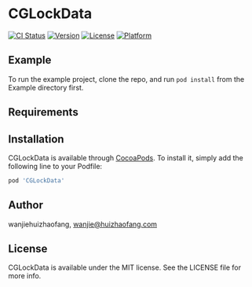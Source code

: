 # CGLockData

[![CI Status](http://img.shields.io/travis/wanjiehuizhaofang/CGLockData.svg?style=flat)](https://travis-ci.org/wanjiehuizhaofang/CGLockData)
[![Version](https://img.shields.io/cocoapods/v/CGLockData.svg?style=flat)](http://cocoapods.org/pods/CGLockData)
[![License](https://img.shields.io/cocoapods/l/CGLockData.svg?style=flat)](http://cocoapods.org/pods/CGLockData)
[![Platform](https://img.shields.io/cocoapods/p/CGLockData.svg?style=flat)](http://cocoapods.org/pods/CGLockData)

## Example

To run the example project, clone the repo, and run `pod install` from the Example directory first.

## Requirements

## Installation

CGLockData is available through [CocoaPods](http://cocoapods.org). To install
it, simply add the following line to your Podfile:

```ruby
pod 'CGLockData'
```

## Author

wanjiehuizhaofang, wanjie@huizhaofang.com

## License

CGLockData is available under the MIT license. See the LICENSE file for more info.
